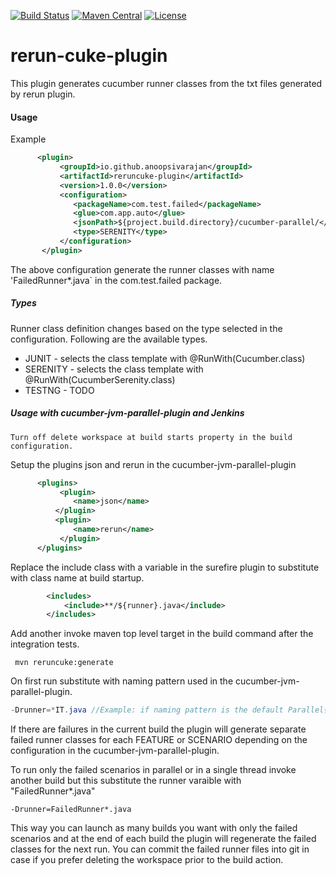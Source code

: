 [![Build Status](https://travis-ci.org/anoopsivarajan/rerun-maven-plugin.svg?branch=master)](https://github.com/anoopsivarajan/rerun-maven-plugin) [![Maven Central](https://maven-badges.herokuapp.com/maven-central/io.github.anoopsivarajan/reruncuke-plugin/badge.svg?style=plastic)](https://maven-badges.herokuapp.com/maven-central/io.github.anoopsivarajan/reruncuke-plugin) [![License](https://img.shields.io/badge/License-Apache%202.0-blue.svg)](https://opensource.org/licenses/Apache-2.0)

# rerun-cuke-plugin

This plugin generates cucumber runner classes from the txt files generated by rerun plugin.

#### Usage

Example

```xml
      <plugin>
           <groupId>io.github.anoopsivarajan</groupId>
           <artifactId>reruncuke-plugin</artifactId>
           <version>1.0.0</version>
           <configuration>
              <packageName>com.test.failed</packageName>
              <glue>com.app.auto</glue>
              <jsonPath>${project.build.directory}/cucumber-parallel/</jsonPath>
              <type>SERENITY</type>
           </configuration>
       </plugin>
```

The above configuration generate the runner classes with name 'FailedRunner*.java` in the com.test.failed package.

##### Types
Runner class definition changes based on the type selected in the configuration. Following are the available types.
* JUNIT - selects the class template with @RunWith(Cucumber.class)
* SERENITY - selects the class template with @RunWith(CucumberSerenity.class)
* TESTNG - TODO

##### Usage with cucumber-jvm-parallel-plugin and Jenkins
```
Turn off delete workspace at build starts property in the build configuration.
```
Setup the plugins json and rerun in the cucumber-jvm-parallel-plugin
```xml
      <plugins>
           <plugin>
              <name>json</name>
          </plugin>
          <plugin>
              <name>rerun</name>
           </plugin>
      </plugins>
```

Replace the include class with a variable in the surefire plugin to substitute with class name at build startup.

```xml
        <includes>
            <include>**/${runner}.java</include>
        </includes>
```

Add another invoke maven top level target in the build command after the integration tests.
```
 mvn reruncuke:generate
```
On first run substitute with naming pattern used in the cucumber-jvm-parallel-plugin.
```java
-Drunner=*IT.java //Example: if naming pattern is the default Parallel{c}IT
```

If there are failures in the current build the plugin will generate separate failed runner classes for each FEATURE or SCENARIO depending on the configuration in the cucumber-jvm-parallel-plugin.

To run only the failed scenarios in parallel or in a single thread invoke another build but this substitute the runner varaible with "FailedRunner*.java"

```
-Drunner=FailedRunner*.java
```

This way you can launch as many builds you want with only the failed scenarios and at the end of each build the plugin will regenerate the failed classes for the next run. You can commit the failed runner files into git in case if you prefer deleting the workspace prior to the build action.

